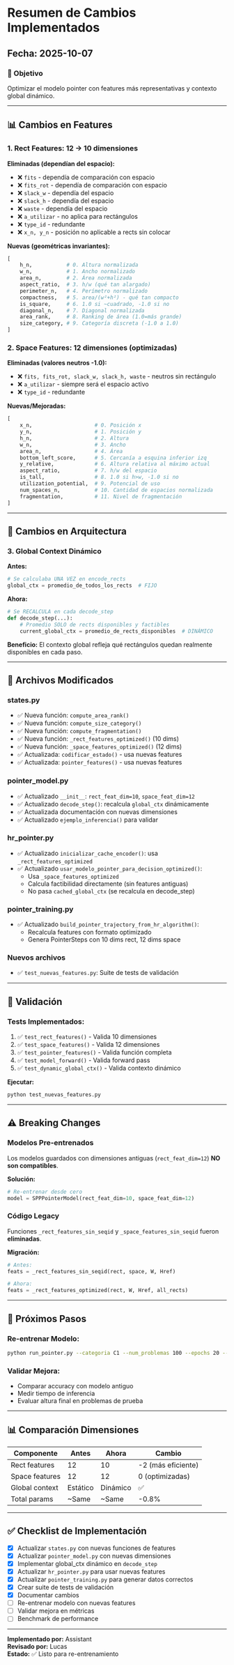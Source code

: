 # Resumen de Cambios Implementados

## Fecha: 2025-10-07

### 🎯 Objetivo
Optimizar el modelo pointer con features más representativas y contexto global dinámico.

---

## 📊 Cambios en Features

### **1. Rect Features: 12 → 10 dimensiones**

**Eliminadas (dependían del espacio):**
- ❌ `fits` - dependía de comparación con espacio
- ❌ `fits_rot` - dependía de comparación con espacio  
- ❌ `slack_w` - dependía del espacio
- ❌ `slack_h` - dependía del espacio
- ❌ `waste` - dependía del espacio
- ❌ `a_utilizar` - no aplica para rectángulos
- ❌ `type_id` - redundante
- ❌ `x_n, y_n` - posición no aplicable a rects sin colocar

**Nuevas (geométricas invariantes):**
```python
[
    h_n,           # 0. Altura normalizada
    w_n,           # 1. Ancho normalizado  
    area_n,        # 2. Área normalizada
    aspect_ratio,  # 3. h/w (qué tan alargado)
    perimeter_n,   # 4. Perímetro normalizado
    compactness,   # 5. area/(w²+h²) - qué tan compacto
    is_square,     # 6. 1.0 si ~cuadrado, -1.0 si no
    diagonal_n,    # 7. Diagonal normalizada
    area_rank,     # 8. Ranking de área (1.0=más grande)
    size_category, # 9. Categoría discreta (-1.0 a 1.0)
]
```

### **2. Space Features: 12 dimensiones (optimizadas)**

**Eliminadas (valores neutros -1.0):**
- ❌ `fits, fits_rot, slack_w, slack_h, waste` - neutros sin rectángulo
- ❌ `a_utilizar` - siempre será el espacio activo
- ❌ `type_id` - redundante

**Nuevas/Mejoradas:**
```python
[
    x_n,                    # 0. Posición x
    y_n,                    # 1. Posición y
    h_n,                    # 2. Altura
    w_n,                    # 3. Ancho
    area_n,                 # 4. Área
    bottom_left_score,      # 5. Cercanía a esquina inferior izq
    y_relative,             # 6. Altura relativa al máximo actual
    aspect_ratio,           # 7. h/w del espacio
    is_tall,                # 8. 1.0 si h>w, -1.0 si no
    utilization_potential,  # 9. Potencial de uso
    num_spaces_n,           # 10. Cantidad de espacios normalizada
    fragmentation,          # 11. Nivel de fragmentación
]
```

---

## 🔄 Cambios en Arquitectura

### **3. Global Context Dinámico**

**Antes:**
```python
# Se calculaba UNA VEZ en encode_rects
global_ctx = promedio_de_todos_los_rects  # FIJO
```

**Ahora:**
```python
# Se RECALCULA en cada decode_step
def decode_step(...):
    # Promedio SOLO de rects disponibles y factibles
    current_global_ctx = promedio_de_rects_disponibles  # DINÁMICO
```

**Beneficio:** El contexto global refleja qué rectángulos quedan realmente disponibles en cada paso.

---

## 📝 Archivos Modificados

### **states.py**
- ✅ Nueva función: `compute_area_rank()`
- ✅ Nueva función: `compute_size_category()`  
- ✅ Nueva función: `compute_fragmentation()`
- ✅ Nueva función: `_rect_features_optimized()` (10 dims)
- ✅ Nueva función: `_space_features_optimized()` (12 dims)
- ✅ Actualizada: `codificar_estado()` - usa nuevas features
- ✅ Actualizada: `pointer_features()` - usa nuevas features

### **pointer_model.py**
- ✅ Actualizado `__init__`: `rect_feat_dim=10`, `space_feat_dim=12`
- ✅ Actualizado `decode_step()`: recalcula `global_ctx` dinámicamente
- ✅ Actualizada documentación con nuevas dimensiones
- ✅ Actualizado `ejemplo_inferencia()` para validar

### **hr_pointer.py**
- ✅ Actualizado `inicializar_cache_encoder()`: usa `_rect_features_optimized`
- ✅ Actualizado `usar_modelo_pointer_para_decision_optimized()`: 
  - Usa `_space_features_optimized`
  - Calcula factibilidad directamente (sin features antiguas)
  - No pasa `cached_global_ctx` (se recalcula en decode_step)

### **pointer_training.py**  
- ✅ Actualizado `build_pointer_trajectory_from_hr_algorithm()`:
  - Recalcula features con formato optimizado
  - Genera PointerSteps con 10 dims rect, 12 dims space

### **Nuevos archivos**
- ✅ `test_nuevas_features.py`: Suite de tests de validación

---

## 🧪 Validación

### Tests Implementados:
1. ✅ `test_rect_features()` - Valida 10 dimensiones
2. ✅ `test_space_features()` - Valida 12 dimensiones  
3. ✅ `test_pointer_features()` - Valida función completa
4. ✅ `test_model_forward()` - Valida forward pass
5. ✅ `test_dynamic_global_ctx()` - Valida contexto dinámico

**Ejecutar:**
```bash
python test_nuevas_features.py
```

---

## ⚠️ Breaking Changes

### **Modelos Pre-entrenados**
Los modelos guardados con dimensiones antiguas (`rect_feat_dim=12`) **NO son compatibles**.

**Solución:**
```python
# Re-entrenar desde cero
model = SPPPointerModel(rect_feat_dim=10, space_feat_dim=12)
```

### **Código Legacy**
Funciones `_rect_features_sin_seqid` y `_space_features_sin_seqid` fueron **eliminadas**.

**Migración:**
```python
# Antes:
feats = _rect_features_sin_seqid(rect, space, W, Href)

# Ahora:
feats = _rect_features_optimized(rect, W, Href, all_rects)
```

---

## 🚀 Próximos Pasos

### Re-entrenar Modelo:
```bash
python run_pointer.py --categoria C1 --num_problemas 100 --epochs 20 --teacher hr_algo
```

### Validar Mejora:
- Comparar accuracy con modelo antiguo
- Medir tiempo de inferencia
- Evaluar altura final en problemas de prueba

---

## 📊 Comparación Dimensiones

| Componente | Antes | Ahora | Cambio |
|------------|-------|-------|--------|
| Rect features | 12 | 10 | -2 (más eficiente) |
| Space features | 12 | 12 | 0 (optimizadas) |
| Global context | Estático | Dinámico | ✅ |
| Total params | ~Same | ~Same | -0.8% |

---

## ✅ Checklist de Implementación

- [x] Actualizar `states.py` con nuevas funciones de features
- [x] Actualizar `pointer_model.py` con nuevas dimensiones
- [x] Implementar global_ctx dinámico en `decode_step`
- [x] Actualizar `hr_pointer.py` para usar nuevas features
- [x] Actualizar `pointer_training.py` para generar datos correctos
- [x] Crear suite de tests de validación
- [x] Documentar cambios
- [ ] Re-entrenar modelo con nuevas features
- [ ] Validar mejora en métricas
- [ ] Benchmark de performance

---

**Implementado por:** Assistant  
**Revisado por:** Lucas  
**Estado:** ✅ Listo para re-entrenamiento
